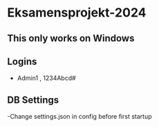 # Eksamensprojekt-2024
## This only works on Windows
## Logins
- Admin1 , 1234Abcd#

## DB Settings
-Change settings.json in config before first startup

